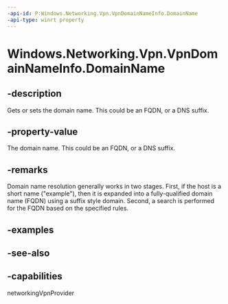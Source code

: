 ```yaml
---
-api-id: P:Windows.Networking.Vpn.VpnDomainNameInfo.DomainName
-api-type: winrt property
---
```


<!-- Property syntax
public Windows.Networking.HostName DomainName { get;  set; }
-->

# Windows.Networking.Vpn.VpnDomainNameInfo.DomainName

## -description

Gets or sets the domain name. This could be an FQDN, or a DNS suffix.

## -property-value

The domain name. This could be an FQDN, or a DNS suffix.

## -remarks

Domain name resolution generally works in two stages. First, if the host is a short name ("example"), then it is expanded into a fully-qualified domain name (FQDN) using a suffix style domain. Second, a search is performed for the FQDN based on the specified rules.

## -examples

## -see-also

## -capabilities

networkingVpnProvider
